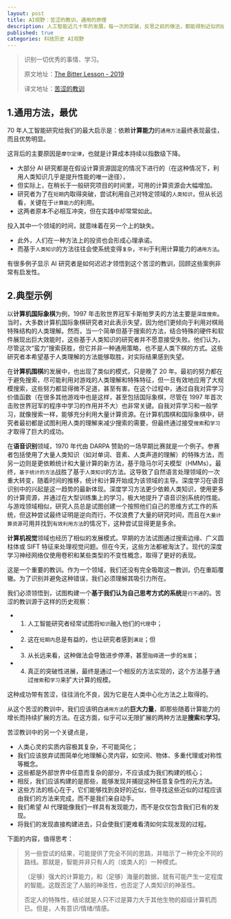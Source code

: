 ```yaml
---
layout: post
title: AI视野：苦涩的教训，通用的原理
description: 人工智能近几十年的发展，每一次的突破，反思之前的做法，都能得到近似的结论：通用计算，人力的知识并不一定是唯一的
published: true
categories: 科技历史 AI视野
---
```


> 识别一切优秀的事情、学习。
> 
> 原文地址：[The Bitter Lesson - 2019](http://www.incompleteideas.net/IncIdeas/BitterLesson.html)
> 
> 译文地址：[苦涩的教训](https://baoyu.io/translations/ai/bitter-lesson)


## 1.通用方法，最优

70 年人工智能研究给我们的最大启示是：依赖**计算能力**的`通用方法`最终表现最佳，而且优势明显。

这背后的主要原因是`摩尔定律`，也就是计算成本持续以指数级下降。

* 大部分 AI 研究都是在假设计算资源固定的情况下进行的（在这种情况下，利用人类知识几乎是提升性能的唯一途径），
* 但实际上，在稍长于一般研究项目的时间里，可用的计算资源会大幅增加。
* 研究者为了在`短期`内取得突破，尝试利用自己对特定领域的`人类知识`，但从长远看，关键在于`计算能力`的利用。
* 这两者原本不必相互冲突，但在实践中却常常如此。

投入其中一个领域的时间，就意味着在另一个上的缺失。

* 此外，人们在一种方法上的投资也会形成心理承诺。
* 而基于`人类知识`的方法往往会使系统变得`复杂`，`不利`于利用计算能力的`通用方法`。

有很多例子显示 AI 研究者是如何迟迟才领悟到这个苦涩的教训，回顾这些案例非常有启发性。

## 2.典型示例

以**计算机国际象棋**为例，1997 年击败世界冠军卡斯帕罗夫的方法主要是`深度搜索`。当时，大多数计算机国际象棋研究者对此表示失望，因为他们更倾向于利用对棋局特殊结构的人类理解。然而，当一个简单但基于搜索的方法，结合特殊的硬件和软件展现出巨大效能时，这些基于人类知识的研究者并不愿意接受失败。他们认为，尽管这次“蛮力”搜索获胜，但它并非一种通用策略，也不是人类下棋的方式。这些研究者本希望基于人类理解的方法能够取胜，对实际结果感到失望。

在**计算机围棋**的发展中，也出现了类似的模式，只是晚了 20 年。最初的努力都在于避免搜索，尽可能利用对游戏的人类理解和特殊特征，但一旦有效地应用了大规模搜索，这些努力都显得微不足道，甚至有害。在这个过程中，通过自我对弈学习价值函数（在很多其他游戏中也是这样，甚至包括国际象棋，尽管在 1997 年首次击败世界冠军的程序中学习的作用并不大）也非常关键。自我对弈学习和一般学习，就像搜索一样，能够充分利用大量计算资源。在计算机围棋和国际象棋中，研究者最初都是试图利用人类的理解来减少搜索的需要，但最终通过接受`搜索`和`学习`才取得了巨大的成功。

在**语音识别**领域，1970 年代由 DARPA 赞助的一场早期比赛就是一个例子。参赛者包括使用了大量人类知识（如对单词、音素、人类声道的理解）的特殊方法，而另一边则是更依赖统计和大量计算的新方法，基于隐马尔可夫模型（HMMs）。最终，`基于统计的方法`战胜了基于`人类知识`的方法。这导致了自然语言处理领域的一次重大转变，随着时间的推移，统计和计算开始成为该领域的主导。深度学习在语音识别中的兴起是这一趋势的最新体现。深度学习方法更少依赖人类知识，使用更多的计算资源，并通过在大型训练集上的学习，极大地提升了语音识别系统的性能。与游戏领域相似，研究人员总是试图创建一个按照他们自己的思维方式工作的系统，但这种尝试最终证明是逆向而行，不仅浪费了大量的研究时间，而且在`大量计算资源`可用并找到`有效利用方法`的情况下，这种尝试显得更是多余。


**计算机视觉**领域也经历了相似的发展模式。早期的方法试图通过搜索边缘、广义圆柱体或 SIFT 特征来处理视觉问题。但在今天，这些方法都被淘汰了。现代的深度学习神经网络仅使用卷积和某些类型的不变性概念，取得了更好的表现。

这是一个重要的教训。作为一个领域，我们还没有完全吸取这一教训，仍在重蹈覆辙。为了识别并避免这种错误，我们必须理解其吸引力所在。

我们必须领悟到，试图构建一个**基于我们认为自己思考方式的系统**是`行不通`的。苦涩的教训源于这样的历史观察：

* 1) 人工智能研究者经常试图将`知识`融入他们的`代理`中；
* 2) 这在`短期内`总是有益的，也让研究者感到`满足`；但 
* 3) 从长远来看，这种做法会导致进步停滞，甚至`阻碍`进一步的`发展`；
* 4) 真正的突破性进展，最终是通过一个相反的方法实现的，这个方法基于通过`搜索`和`学习`来扩大计算的规模。

这种成功带有苦涩，往往消化不良，因为它是在人类中心化方法之上取得的。

从这个苦涩的教训中，我们应该明白`通用方法`的**巨大力量**，即那些随着计算能力的增长而持续扩展的方法。在这方面，似乎可以无限扩展的两种方法是**搜索**和**学习**。

苦涩教训中的另一个关键点是，

* 人类心灵的实质内容极其复杂，不可能简化；
* 我们应该放弃试图简单化地理解心灵内容，如空间、物体、多重代理或对称性等概念。
* 这些都是外部世界中任意而复杂的部分，不应该成为我们构建的核心；
* 相反，我们应该构建的是那些，能够发现并捕捉这种任意复杂性的元方法。
* 这些方法的核心在于，它们能够找到良好的近似，但寻找这些近似的过程应该由我们的方法来完成，而不是我们亲自动手。
* 我们希望 AI 代理能像我们一样具有发现能力，而不是仅仅包含我们已有的发现。
* 将我们的发现直接构建进去，只会使我们更难看清如何实现发现的过程。

下面的内容，值得思考：

> 另一些尝试的结果，可能提供了完全不同的思路，并暗示了一种完全不同的路线。那就是，智能并非只有人的（或类人的）一种模式。
> 
> （足够）强大的计算能力，和（足够）海量的数据，就有可能产生一定程度的智能。这既否定了人脑的神圣性，也否定了人类知识的神圣性。
> 
> 否定人的特殊性，结论就是人只不过是算力大于其他生物的超级计算机而已。但是，人有意识/情绪/情感。
























[NingG]:    http://ningg.github.com  "NingG"

